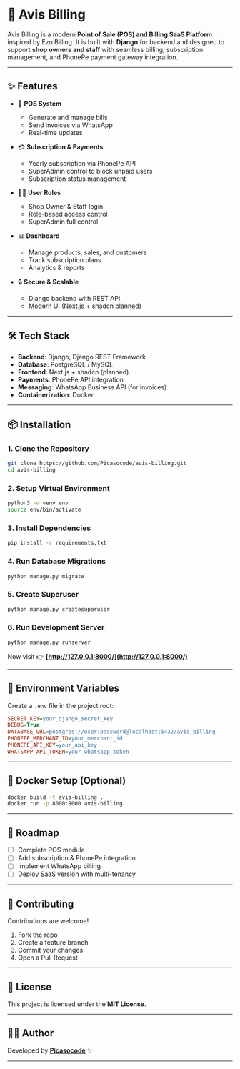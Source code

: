 
# 🚀 Avis Billing

Avis Billing is a modern **Point of Sale (POS) and Billing SaaS Platform** inspired by Ezo Billing.
It is built with **Django** for backend and designed to support **shop owners and staff** with seamless billing, subscription management, and PhonePe payment gateway integration.

---

## ✨ Features

* 🧾 **POS System**

  * Generate and manage bills
  * Send invoices via WhatsApp
  * Real-time updates

* 💳 **Subscription & Payments**

  * Yearly subscription via PhonePe API
  * SuperAdmin control to block unpaid users
  * Subscription status management

* 👨‍💼 **User Roles**

  * Shop Owner & Staff login
  * Role-based access control
  * SuperAdmin full control

* 📊 **Dashboard**

  * Manage products, sales, and customers
  * Track subscription plans
  * Analytics & reports

* 🔒 **Secure & Scalable**

  * Django backend with REST API
  * Modern UI (Next.js + shadcn planned)

---

## 🛠️ Tech Stack

* **Backend**: Django, Django REST Framework
* **Database**: PostgreSQL / MySQL
* **Frontend**: Next.js + shadcn (planned)
* **Payments**: PhonePe API integration
* **Messaging**: WhatsApp Business API (for invoices)
* **Containerization**: Docker

---

## 📦 Installation

### 1. Clone the Repository

```bash
git clone https://github.com/Picasocode/avis-billing.git
cd avis-billing
```

### 2. Setup Virtual Environment

```bash
python3 -m venv env
source env/bin/activate
```

### 3. Install Dependencies

```bash
pip install -r requirements.txt
```

### 4. Run Database Migrations

```bash
python manage.py migrate
```

### 5. Create Superuser

```bash
python manage.py createsuperuser
```

### 6. Run Development Server

```bash
python manage.py runserver
```

Now visit 👉 **[http://127.0.0.1:8000/](http://127.0.0.1:8000/)**

---

## 🔑 Environment Variables

Create a `.env` file in the project root:

```ini
SECRET_KEY=your_django_secret_key
DEBUG=True
DATABASE_URL=postgres://user:password@localhost:5432/avis_billing
PHONEPE_MERCHANT_ID=your_merchant_id
PHONEPE_API_KEY=your_api_key
WHATSAPP_API_TOKEN=your_whatsapp_token
```

---

## 🐳 Docker Setup (Optional)

```bash
docker build -t avis-billing .
docker run -p 8000:8000 avis-billing
```

---

## 📖 Roadmap

* [ ] Complete POS module
* [ ] Add subscription & PhonePe integration
* [ ] Implement WhatsApp billing
* [ ] Deploy SaaS version with multi-tenancy

---

## 🤝 Contributing

Contributions are welcome!

1. Fork the repo
2. Create a feature branch
3. Commit your changes
4. Open a Pull Request

---

## 📜 License

This project is licensed under the **MIT License**.

---

## 👨‍💻 Author

Developed by **[Picasocode](https://github.com/Picasocode)** ✨

---
